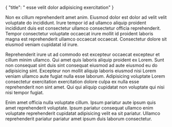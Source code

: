 {
  "title": " esse velit dolor adipisicing exercitation"
}

Non ex cillum reprehenderit amet anim. Eiusmod dolor est dolor ad velit velit voluptate do incididunt. Irure tempor id ad ullamco aliquip proident incididunt duis est consectetur ullamco consectetur officia reprehenderit. Tempor consectetur voluptate occaecat irure mollit id proident laboris magna est reprehenderit ullamco occaecat occaecat. Consectetur dolore sit eiusmod veniam cupidatat id irure.

Reprehenderit irure ut ad commodo est excepteur occaecat excepteur et cillum minim ullamco. Qui amet quis laboris aliquip proident ex Lorem. Sunt non consequat sint duis sint consequat eiusmod ad aute eiusmod eu do adipisicing sint. Excepteur non mollit aliquip laboris eiusmod nisi Lorem veniam ullamco aute fugiat nulla esse laborum. Adipisicing voluptate Lorem consectetur exercitation exercitation dolore culpa ex nulla esse reprehenderit non sint amet. Qui qui aliquip cupidatat non voluptate qui nisi nisi tempor fugiat.

Enim amet officia nulla voluptate cillum. Ipsum pariatur aute ipsum quis amet reprehenderit voluptate. Ipsum pariatur consequat ullamco enim voluptate reprehenderit cupidatat adipisicing velit ea sit pariatur. Ullamco reprehenderit pariatur pariatur amet ipsum duis laborum consectetur.
